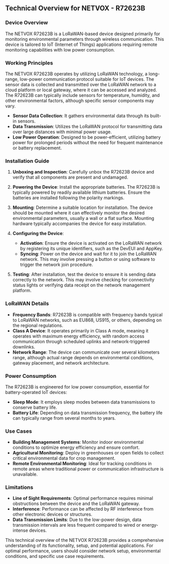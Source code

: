 ## Technical Overview for NETVOX - R72623B

### Device Overview
The NETVOX R72623B is a LoRaWAN-based device designed primarily for monitoring environmental parameters through wireless communication. This device is tailored to IoT (Internet of Things) applications requiring remote monitoring capabilities with low power consumption.

### Working Principles
The NETVOX R72623B operates by utilizing LoRaWAN technology, a long-range, low-power communication protocol suitable for IoT devices. The sensor data is collected and transmitted over the LoRaWAN network to a cloud platform or local gateway, where it can be accessed and analyzed. The R72623B can typically include sensors for temperature, humidity, and other environmental factors, although specific sensor components may vary.

- **Sensor Data Collection**: It gathers environmental data through its built-in sensors.
- **Data Transmission**: Utilizes the LoRaWAN protocol for transmitting data over large distances with minimal power usage.
- **Low Power Operation**: Designed to be power-efficient, utilizing battery power for prolonged periods without the need for frequent maintenance or battery replacement.

### Installation Guide
1. **Unboxing and Inspection**: Carefully unbox the R72623B device and verify that all components are present and undamaged.
   
2. **Powering the Device**: Install the appropriate batteries. The R72623B is typically powered by readily available lithium batteries. Ensure the batteries are installed following the polarity markings.

3. **Mounting**: Determine a suitable location for installation. The device should be mounted where it can effectively monitor the desired environmental parameters, usually a wall or a flat surface. Mounting hardware typically accompanies the device for easy installation.

4. **Configuring the Device**:
   - **Activation**: Ensure the device is activated on the LoRaWAN network by registering its unique identifiers, such as the DevEUI and AppKey.
   - **Syncing**: Power on the device and wait for it to join the LoRaWAN network. This may involve pressing a button or using software to trigger the network join procedure.

5. **Testing**: After installation, test the device to ensure it is sending data correctly to the network. This may involve checking for connectivity status lights or verifying data receipt on the network management platform.

### LoRaWAN Details
- **Frequency Bands**: R72623B is compatible with frequency bands typical to LoRaWAN networks, such as EU868, US915, or others, depending on the regional regulations.
- **Class A Device**: It operates primarily in Class A mode, meaning it operates with maximum energy efficiency, with random access communication through scheduled uplinks and network-triggered downlinks.
- **Network Range**: The device can communicate over several kilometers range, although actual range depends on environmental conditions, gateway placement, and network architecture.

### Power Consumption
The R72623B is engineered for low power consumption, essential for battery-operated IoT devices:
- **Sleep Mode**: It employs sleep modes between data transmissions to conserve battery life.
- **Battery Life**: Depending on data transmission frequency, the battery life can typically range from several months to years.

### Use Cases
- **Building Management Systems**: Monitor indoor environmental conditions to optimize energy efficiency and ensure comfort.
- **Agricultural Monitoring**: Deploy in greenhouses or open fields to collect critical environmental data for crop management.
- **Remote Environmental Monitoring**: Ideal for tracking conditions in remote areas where traditional power or communication infrastructure is unavailable.

### Limitations
- **Line of Sight Requirements**: Optimal performance requires minimal obstructions between the device and the LoRaWAN gateway.
- **Interference**: Performance can be affected by RF interference from other electronic devices or structures.
- **Data Transmission Limits**: Due to the low-power design, data transmission intervals are less frequent compared to wired or energy-intense devices.

This technical overview of the NETVOX R72623B provides a comprehensive understanding of its functionality, setup, and potential applications. For optimal performance, users should consider network setup, environmental conditions, and specific use case requirements.